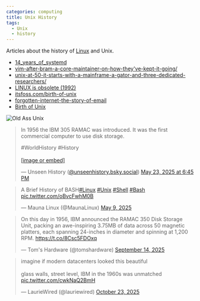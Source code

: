 ```yaml
---
categories: computing
title: Unix History
tags:
  - Unix
  - history
---
```


Articles about the history of [Linux](Linux.md) and Unix.  

- [14_years_of_systemd](https://www.theregister.com/2025/02/06/14_years_of_systemd/)    
- [vim-after-bram-a-core-maintainer-on-how-they've-kept-it-going/](https://thenewstack.io/vim-after-bram-a-core-maintainer-on-how-theyve-kept-it-going/ ) 
- [unix-at-50-it-starts-with-a-mainframe-a-gator-and-three-dedicated-researchers/](https://arstechnica.com/gadgets/2019/08/unix-at-50-it-starts-with-a-mainframe-a-gator-and-three-dedicated-researchers/ )
- [LINUX is obsolete (1992)](https://news.ycombinator.com/item?id=42980283)
- [itsfoss.com/birth-of-unix](https://itsfoss.com/birth-of-unix/)  
- [forgotten-internet-the-story-of-email](https://hackaday.com/2025/09/17/forgotten-internet-the-story-of-email/)
- [Birth of Unix](https://itsfoss.com/birth-of-unix/)


![Old Ass Unix](https://cdn.arstechnica.net/wp-content/uploads/2019/08/86-300837.jpg.870x660_q60_crop_upscale.jpg) 

<blockquote class="bluesky-embed" data-bluesky-uri="at://did:plc:ttic32t6voewasvslqz6cedm/app.bsky.feed.post/3lpuphkkpby2b" data-bluesky-cid="bafyreibcyccytue5o6yteeseygrfbu7vmhnr3kejrnafp4uavyxrdsslcy" data-bluesky-embed-color-mode="system"><p lang="">In 1956 the IBM 305 RAMAC was introduced. It was the first commercial computer to use disk storage.

#WorldHistory #History<br><br><a href="https://bsky.app/profile/did:plc:ttic32t6voewasvslqz6cedm/post/3lpuphkkpby2b?ref_src=embed">[image or embed]</a></p>&mdash; Unseen History (<a href="https://bsky.app/profile/did:plc:ttic32t6voewasvslqz6cedm?ref_src=embed">@unseenhistory.bsky.social</a>) <a href="https://bsky.app/profile/did:plc:ttic32t6voewasvslqz6cedm/post/3lpuphkkpby2b?ref_src=embed">May 23, 2025 at 6:45 PM</a></blockquote><script async src="https://embed.bsky.app/static/embed.js" charset="utf-8"></script>

<blockquote class="twitter-tweet"><p lang="en" dir="ltr">A Brief History of BASH<a href="https://twitter.com/hashtag/Linux?src=hash&amp;ref_src=twsrc%5Etfw">#Linux</a> <a href="https://twitter.com/hashtag/Unix?src=hash&amp;ref_src=twsrc%5Etfw">#Unix</a> <a href="https://twitter.com/hashtag/Shell?src=hash&amp;ref_src=twsrc%5Etfw">#Shell</a> <a href="https://twitter.com/hashtag/Bash?src=hash&amp;ref_src=twsrc%5Etfw">#Bash</a> <a href="https://t.co/oBvcFwhM0B">pic.twitter.com/oBvcFwhM0B</a></p>&mdash; Mauna Linux (@MaunaLinux) <a href="https://twitter.com/MaunaLinux/status/1920927094617301403?ref_src=twsrc%5Etfw">May 9, 2025</a></blockquote> <script async src="https://platform.twitter.com/widgets.js" charset="utf-8"></script>

<blockquote class="twitter-tweet"><p lang="en" dir="ltr">On this day in 1956, IBM announced the RAMAC 350 Disk Storage Unit, packing an awe-inspiring 3.75MB of data across 50 magnetic platters, each spanning 24-inches in diameter and spinning at 1,200 RPM. <a href="https://t.co/8Csc5FDOxq">https://t.co/8Csc5FDOxq</a></p>&mdash; Tom&#39;s Hardware (@tomshardware) <a href="https://twitter.com/tomshardware/status/1967218232395526576?ref_src=twsrc%5Etfw">September 14, 2025</a></blockquote> <script async src="https://platform.twitter.com/widgets.js" charset="utf-8"></script>

<blockquote class="twitter-tweet"><p lang="en" dir="ltr">imagine if modern datacenters looked this beautiful<br><br>glass walls, street level, IBM in the 1960s was unmatched <a href="https://t.co/cwkNaQ2BmH">pic.twitter.com/cwkNaQ2BmH</a></p>&mdash; LaurieWired (@lauriewired) <a href="https://twitter.com/lauriewired/status/1981232691896078775?ref_src=twsrc%5Etfw">October 23, 2025</a></blockquote> <script async src="https://platform.twitter.com/widgets.js" charset="utf-8"></script>
